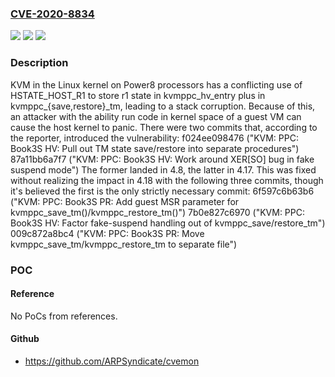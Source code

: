 ### [CVE-2020-8834](https://cve.mitre.org/cgi-bin/cvename.cgi?name=CVE-2020-8834)
![](https://img.shields.io/static/v1?label=Product&message=Linux%20kernel&color=blue)
![](https://img.shields.io/static/v1?label=Version&message=%3E%3D%204.8%20&color=brighgreen)
![](https://img.shields.io/static/v1?label=Vulnerability&message=CWE-368&color=brighgreen)

### Description

KVM in the Linux kernel on Power8 processors has a conflicting use of HSTATE_HOST_R1 to store r1 state in kvmppc_hv_entry plus in kvmppc_{save,restore}_tm, leading to a stack corruption. Because of this, an attacker with the ability run code in kernel space of a guest VM can cause the host kernel to panic. There were two commits that, according to the reporter, introduced the vulnerability: f024ee098476 ("KVM: PPC: Book3S HV: Pull out TM state save/restore into separate procedures") 87a11bb6a7f7 ("KVM: PPC: Book3S HV: Work around XER[SO] bug in fake suspend mode") The former landed in 4.8, the latter in 4.17. This was fixed without realizing the impact in 4.18 with the following three commits, though it's believed the first is the only strictly necessary commit: 6f597c6b63b6 ("KVM: PPC: Book3S PR: Add guest MSR parameter for kvmppc_save_tm()/kvmppc_restore_tm()") 7b0e827c6970 ("KVM: PPC: Book3S HV: Factor fake-suspend handling out of kvmppc_save/restore_tm") 009c872a8bc4 ("KVM: PPC: Book3S PR: Move kvmppc_save_tm/kvmppc_restore_tm to separate file")

### POC

#### Reference
No PoCs from references.

#### Github
- https://github.com/ARPSyndicate/cvemon

